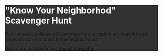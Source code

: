  <div class="jumbotron" style="background: url('images/treecover.jpg') 50% 0 no-repeat;">
                        <div class="container" style="background-color: rgba(0,0,0,0.8);">
                            <h1 class="text-center" style="color: #fff;">"Know Your Neighborhod" Scavenger Hunt</h1>
                            <p class="whitetext">Use our socially distanced scavenger hunt to explore our beautiful and abundant common areas in the neighborhood.</p>
<p class="whitetext"> Details are included in our <a href="https://us11.campaign-archive.com/?u=ccb02905102f08c37b4d2ec3e&id=e859844d8c"> August newsletter</a>. </p>
</div>
</div>
